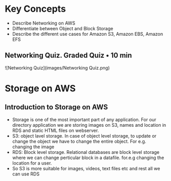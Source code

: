 # Key Concepts
* Describe Networking on AWS
* Differentiate between Object and Block Storage
* Describe the different use cases for Amazon S3, Amazon EBS, Amazon EFS

## Networking Quiz. Graded Quiz • 10 min
![Networking Quiz](images/Networking Quiz.png)

# Storage on AWS
## Introduction to Storage on AWS
* Storage is one of the most important part of any application. For our directory application we are storing images on S3, names and location in RDS and static HTML files on webserver.
* S3: object lavel storage. In case of object level storage, to update or change the object we have to change the entire object. For e.g. changing the image
* RDS: Block level storage. Relational databases are block level storage where we can change perticular block in a datafile. for.e.g changing the location for a user.
* So S3 is more suitable for images, videos, text files etc and rest all we can use RDS

